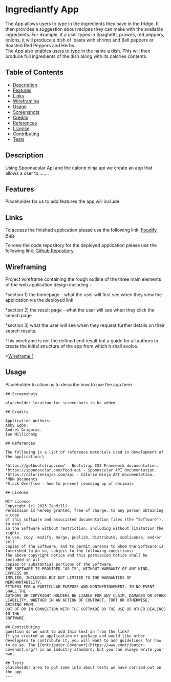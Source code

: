 # Ingrediantfy App

The App allows users to type in the ingredients they have in the fridge. It then provides a suggestion about recipes they can make with the available ingredients. 
For example, if a user types in Spaghetti, prawns, red peppers, onions, it will produce a dish of ‘pasta with shrimp and Bell peppers or  Roasted Red Peppers and Herbs.  
The App also enables users to type in the name a dish. This will then produce full ingredients of the dish along with its calories contents. 


## Table of Contents

- [Description](#description)
- [Features](features0)
- [Links](#links)
- [Wireframing](#wireframing)
- [Usage](#usage)
- [Screenshots](#screenshots)
- [Credits](#credits)
- [References](#refernces)
- [License](#license)
- [Contributing](#contributing)
- [Tests](#tests)

## Description

Using Spoonacular Api and the calorie ninja api we create an app that allows a user to........

## Features

Placeholder for us to add features the app will include

## Links

To access the finished application please use the following link: [Foodify App]().

To view the code repository for the deployed application please use the following link: [Github Repository](https://github.com/FireCodexs/Foodify).

## Wireframing

Project wireframe containing the rough outline of the three main elements of the web application design including :

*section 1) the homepage - what the user will first see when they view the application via the deployed link

*section 2) the result page - what the user will see when they click the search page

*section 3) what the user will see when they request further details on their search results.

This wireframe is not the defined end result but a guide for all authors to create the initial structure of the app from which it shall evolve.

*[Wireframe 1](https://github.com/FireCodexs/Foodify/blob/65bd4dfcc95284ade306576fb401580f4638ede9/assets/images/wireframe%201.png)
## Usage

Placeholder to allow us to describe how to use the app here

```
## Screenshots

placeholder location for screenshots to be added

## Credits

Application Authors:
Abby Egbo.
Andrei Grigoras.
Ian Millichamp

## References

The following is a list of reference materials used in development of the application:\

*https://getbootstrap.com/ - Bootstrap CSS Framework documentation.
*https://spoonacular.com/food-api - Spoonacular API documentation.
*https://calorieninjas.com/api - Calorie Ninja API documentation.
*MDN Documents
*Slack Overflow - how to prevent rounding up of decimals

## License

MIT License
Copyright (c) 2023 IanMilli
Permission is hereby granted, free of charge, to any person obtaining a copy
of this software and associated documentation files (the "Software"), to deal
in the Software without restriction, including without limitation the rights
to use, copy, modify, merge, publish, distribute, sublicense, and/or sell
copies of the Software, and to permit persons to whom the Software is
furnished to do so, subject to the following conditions:
The above copyright notice and this permission notice shall be included in all
copies or substantial portions of the Software.
THE SOFTWARE IS PROVIDED "AS IS", WITHOUT WARRANTY OF ANY KIND, EXPRESS OR
IMPLIED, INCLUDING BUT NOT LIMITED TO THE WARRANTIES OF MERCHANTABILITY,
FITNESS FOR A PARTICULAR PURPOSE AND NONINFRINGEMENT. IN NO EVENT SHALL THE
AUTHORS OR COPYRIGHT HOLDERS BE LIABLE FOR ANY CLAIM, DAMAGES OR OTHER
LIABILITY, WHETHER IN AN ACTION OF CONTRACT, TORT OR OTHERWISE, ARISING FROM,
OUT OF OR IN CONNECTION WITH THE SOFTWARE OR THE USE OR OTHER DEALINGS IN THE
SOFTWARE.
---
## Contributing
question do we want to add this text in from the link?
If you created an application or package and would like other developers to contribute it, you will want to add guidelines for how to do so. The [Contributor Covenant](https://www.contributor-covenant.org/) is an industry standard, but you can always write your own.

## Tests
placeholder area to put some info about tests we have carried out on the app
---

```
